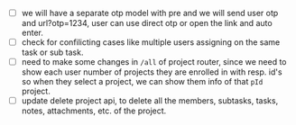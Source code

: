 - [ ] we will have a separate otp model with pre and we will send user otp and url?otp=1234, user can use direct otp or open the link and auto enter.
- [ ] check for confilicting cases like multiple users assigning on the same task or sub task.
- [ ] need to make some changes in `/all` of project router, since we need to show each user number of projects they are enrolled in with resp. id's so when they select a project, we can show them info of that `pId` project.
- [ ] update delete project api, to delete all the members, subtasks, tasks, notes, attachments, etc. of the project.
